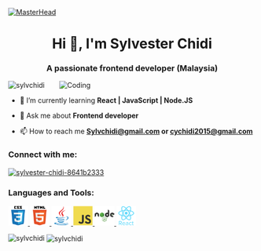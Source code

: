 [![MasterHead](https://www.digitalsolutionservices.com/img/services/web%20development.gif?alt=media&token=91c0c7b2-93c3-4029-b011-1a8703c5730d)](https://sylvchidi.io)
<h1 align="center">Hi 👋, I'm Sylvester Chidi</h1>
<h3 align="center">A passionate frontend developer (Malaysia)</h3>
<img align="right" alt="Coding" width="400" src= "https://media3.giphy.com/media/v1.Y2lkPTc5MGI3NjExcnFhOHg4bTM0ZXFjY3JhOWJ2M3RwZDh3bjljdWEwdWZuc3FwNWkyMyZlcD12MV9pbnRlcm5hbF9naWZfYnlfaWQmY3Q9Zw/UcK7JalnjCz0k/giphy.gif">
<p align="left"> <img src="https://komarev.com/ghpvc/?username=sylvchidi&label=Profile%20views&color=0e75b6&style=flat" alt="sylvchidi" /> </p>

- 🌱 I’m currently learning **React | JavaScript | Node.JS**

- 💬 Ask me about **Frontend developer**

- 📫 How to reach me **Sylvchidi@gmail.com  or cychidi2015@gmail.com**

<h3 align="left">Connect with me:</h3>
<p align="left">
<a href="https://linkedin.com/in/sylvester-chidi-8641b2333" target="blank"><img align="center" src="https://raw.githubusercontent.com/rahuldkjain/github-profile-readme-generator/master/src/images/icons/Social/linked-in-alt.svg" alt="sylvester-chidi-8641b2333" height="30" width="40" /></a>
</p>

<h3 align="left">Languages and Tools:</h3>
<p align="left"> <a href="https://www.w3schools.com/css/" target="_blank" rel="noreferrer"> <img src="https://raw.githubusercontent.com/devicons/devicon/master/icons/css3/css3-original-wordmark.svg" alt="css3" width="40" height="40"/> </a> <a href="https://www.w3.org/html/" target="_blank" rel="noreferrer"> <img src="https://raw.githubusercontent.com/devicons/devicon/master/icons/html5/html5-original-wordmark.svg" alt="html5" width="40" height="40"/> </a> <a href="https://www.java.com" target="_blank" rel="noreferrer"> <img src="https://raw.githubusercontent.com/devicons/devicon/master/icons/java/java-original.svg" alt="java" width="40" height="40"/> </a> <a href="https://developer.mozilla.org/en-US/docs/Web/JavaScript" target="_blank" rel="noreferrer"> <img src="https://raw.githubusercontent.com/devicons/devicon/master/icons/javascript/javascript-original.svg" alt="javascript" width="40" height="40"/> </a> <a href="https://nodejs.org" target="_blank" rel="noreferrer"> <img src="https://raw.githubusercontent.com/devicons/devicon/master/icons/nodejs/nodejs-original-wordmark.svg" alt="nodejs" width="40" height="40"/> </a> <a href="https://reactjs.org/" target="_blank" rel="noreferrer"> <img src="https://raw.githubusercontent.com/devicons/devicon/master/icons/react/react-original-wordmark.svg" alt="react" width="40" height="40"/> </a> </p>

<p><img align="left" src="https://github-readme-stats.vercel.app/api/top-langs?username=sylvchidi&show_icons=true&locale=en&layout=compact" alt="sylvchidi" /></p>

<p>&nbsp;<img align="center" src="https://github-readme-stats.vercel.app/api?username=sylvchidi&show_icons=true&locale=en" alt="sylvchidi" /></p>
